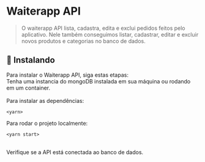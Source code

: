 # Waiterapp API

> O waiterapp API lista, cadastra, edita e exclui pedidos feitos pelo aplicativo. Nele também conseguimos listar, cadastrar, editar e excluir novos produtos e categorias 
no banco de dados.

## 🚀 Instalando

Para instalar o Waiterapp API, siga estas etapas:
</br>
Tenha uma instancia do mongoDB instalada em sua máquina ou rodando em um container.
</br>
</br>
Para instalar as dependências:
```
<yarn>
```
Para rodar o projeto localmente:
```
<yarn start>
```
</br>
Verifique se a API está conectada ao banco de dados.


